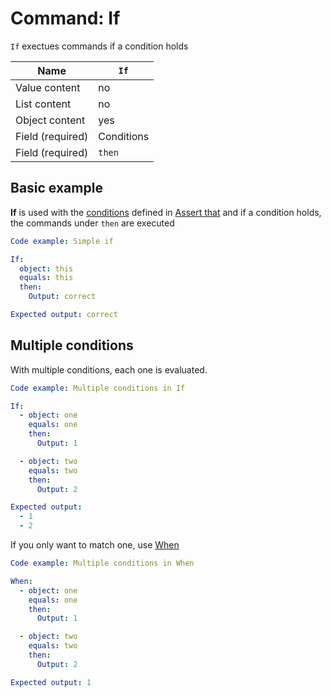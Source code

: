 # Command: If

`If` exectues commands if a condition holds

| Name             | `If`       |
|------------------|------------|
| Value content    | no         |
| List content     | no         |
| Object content   | yes        |
| Field (required) | Conditions |
| Field (required) | `then`     |

## Basic example

**If** is used with the [conditions](../testing/Assert%20that.md#conditions) defined in [Assert that](../testing/Assert%20that.md) and if a condition holds, the
commands under `then` are executed

```yaml
Code example: Simple if

If:
  object: this
  equals: this
  then:
    Output: correct

Expected output: correct
```

## Multiple conditions

With multiple conditions, each one is evaluated.

```yaml
Code example: Multiple conditions in If

If:
  - object: one
    equals: one
    then:
      Output: 1

  - object: two
    equals: two
    then:
      Output: 2

Expected output:
  - 1
  - 2
```

If you only want to match one, use [When](When.md)

```yaml
Code example: Multiple conditions in When

When:
  - object: one
    equals: one
    then:
      Output: 1

  - object: two
    equals: two
    then:
      Output: 2

Expected output: 1
```